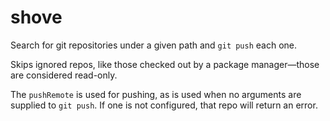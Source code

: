 # shove

Search for git repositories under a given path and `git push` each one.

Skips ignored repos, like those checked out by a package manager—those are considered read-only.

The `pushRemote` is used for pushing, as is used when no arguments are supplied to `git push`. If one is not configured, that repo will return an error.
